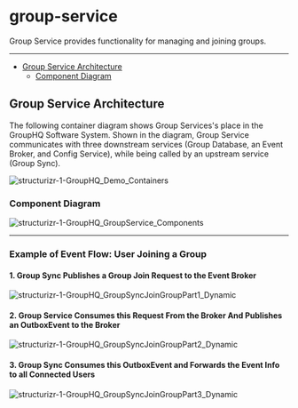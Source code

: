 # group-service
Group Service provides functionality for managing and joining groups.
<hr>

- [Group Service Architecture](#Group-Service-Architecture)
  - [Component Diagram](#Component-Diagram)

## Group Service Architecture
The following container diagram shows Group Services's place in the GroupHQ Software System. 
Shown in the diagram, Group Service communicates with three downstream services (Group Database, an Event Broker, and Config Service), while being called by an upstream service (Group Sync).
<br>

![structurizr-1-GroupHQ_Demo_Containers](https://github.com/GroupHQ/group-service/assets/88041024/c7555dfe-cd47-4e83-9e34-e8e93a07aff2)

### Component Diagram
![structurizr-1-GroupHQ_GroupService_Components](https://github.com/GroupHQ/group-service/assets/88041024/7806d241-b131-44ed-8f12-8975ae426d7c)
<hr>

### Example of Event Flow: User Joining a Group
#### 1. Group Sync Publishes a Group Join Request to the Event Broker
![structurizr-1-GroupHQ_GroupSyncJoinGroupPart1_Dynamic](https://github.com/GroupHQ/group-service/assets/88041024/443ed17a-8237-4ada-a96f-0885ca0bcee8)
#### 2. Group Service Consumes this Request From the Broker And Publishes an OutboxEvent to the Broker
![structurizr-1-GroupHQ_GroupSyncJoinGroupPart2_Dynamic](https://github.com/GroupHQ/group-service/assets/88041024/37f16cf4-f9b0-4c13-a875-0d0ba8df31b3)
#### 3. Group Sync Consumes this OutboxEvent and Forwards the Event Info to all Connected Users
![structurizr-1-GroupHQ_GroupSyncJoinGroupPart3_Dynamic](https://github.com/GroupHQ/group-service/assets/88041024/0fd2812a-60a0-43e3-9d6a-4ac9977e6e1b)

